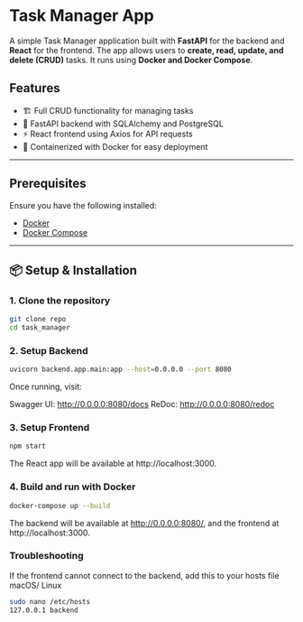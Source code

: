 # Task Manager App

A simple Task Manager application built with **FastAPI** for the backend and **React** for the frontend. The app allows users to **create, read, update, and delete (CRUD)** tasks. It runs using **Docker and Docker Compose**.

## Features
- 🏗 Full CRUD functionality for managing tasks
- 🚀 FastAPI backend with SQLAlchemy and PostgreSQL
- ⚡ React frontend using Axios for API requests
- 🐳 Containerized with Docker for easy deployment

---

## Prerequisites
Ensure you have the following installed:
- [Docker](https://www.docker.com/get-started)
- [Docker Compose](https://docs.docker.com/compose/install/)

---

## 📦 Setup & Installation

### 1. Clone the repository
```sh
git clone repo
cd task_manager
```

### 2. Setup Backend
```sh
uvicorn backend.app.main:app --host=0.0.0.0 --port 8080
```

Once running, visit:

Swagger UI: http://0.0.0.0:8080/docs
ReDoc: http://0.0.0.0:8080/redoc


### 3. Setup Frontend
```sh
npm start
```
The React app will be available at http://localhost:3000.

### 4. Build and run with Docker
```sh
docker-compose up --build
```
The backend will be available at http://0.0.0.0:8080/, and the frontend at http://localhost:3000.

### Troubleshooting

If the frontend cannot connect to the backend, add this to your hosts file
macOS/ Linux
```sh
sudo nano /etc/hosts
127.0.0.1 backend
```